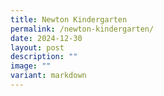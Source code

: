 ```yaml
---
title: Newton Kindergarten
permalink: /newton-kindergarten/
date: 2024-12-30
layout: post
description: ""
image: ""
variant: markdown
---
```


